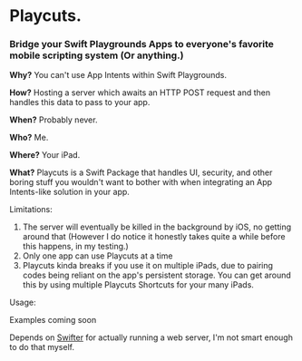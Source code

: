 # Playcuts.
### Bridge your Swift Playgrounds Apps to everyone's favorite mobile scripting system (Or anything.)

**Why?** You can't use App Intents within Swift Playgrounds.

**How?** Hosting a server which awaits an HTTP POST request and then handles this data to pass to your app.

**When?** Probably never.

**Who?** Me.

**Where?** Your iPad.

**What?** Playcuts is a Swift Package that handles UI, security, and other boring stuff you wouldn't want to bother with when integrating an App Intents-like solution in your app.

Limitations:
1. The server will eventually be killed in the background by iOS, no getting around that (However I do notice it honestly takes quite a while before this happens, in my testing.)
2. Only one app can use Playcuts at a time
3. Playcuts kinda breaks if you use it on multiple iPads, due to pairing codes being reliant on the app's persistent storage. You can get around this by using multiple Playcuts Shortcuts for your many iPads.

Usage:

Examples coming soon

Depends on [Swifter](https:/github.com/HTTPSwift/Swifter) for actually running a web server, I'm not smart enough to do that myself.
